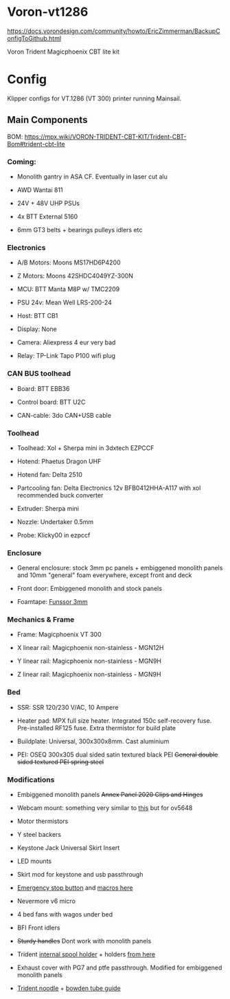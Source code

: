 # Voron-vt1286
https://docs.vorondesign.com/community/howto/EricZimmerman/BackupConfigToGithub.html

Voron Trident Magicphoenix CBT lite kit


# Config


Klipper configs for VT.1286 (VT 300) printer running Mainsail.



## Main Components

BOM: https://mpx.wiki/VORON-TRIDENT-CBT-KIT/Trident-CBT-Bom#trident-cbt-lite

### Coming:

* Monolith gantry in ASA CF. Eventually in laser cut alu

* AWD Wantai 811

* 24V + 48V UHP PSUs

* 4x BTT External 5160

* 6mm GT3 belts + bearings pulleys idlers etc



### Electronics

* A/B Motors: Moons MS17HD6P4200

* Z Motors: Moons 42SHDC4049YZ-300N

* MCU: BTT Manta M8P w/ TMC2209

* PSU 24v: Mean Well LRS-200-24

* Host: BTT CB1

* Display: None

* Camera: Aliexpress 4 eur very bad

* Relay: TP-Link Tapo P100 wifi plug


### CAN BUS toolhead

* Board: BTT EBB36

* Control board: BTT U2C

* CAN-cable: 3do CAN+USB cable


### Toolhead

* Toolhead: Xol + Sherpa mini in 3dxtech EZPCCF

* Hotend: Phaetus Dragon UHF

* Hotend fan: Delta 2510

* Partcooling fan: Delta Electronics 12v BFB0412HHA-A117 with xol recommended buck converter

* Extruder: Sherpa mini

* Nozzle: Undertaker 0.5mm

* Probe: Klicky00 in ezpccf


### Enclosure

* General enclosure: stock 3mm pc panels + embiggened monolith panels and 10mm "general" foam everywhere, except front and deck

* Front door: Embiggened monolith and stock panels

* Foamtape: [Funssor 3mm](https://www.aliexpress.com/item/1005005424399100.html)


### Mechanics & Frame

* Frame: Magicphoenix VT 300

* X linear rail: Magicphoenix non-stainless - MGN12H

* Y linear rail: Magicphoenix non-stainless - MGN9H

* Z linear rail: Magicphoenix non-stainless - MGN9H




### Bed

* SSR: SSR 120/230 V/AC, 10 Ampere

* Heater pad: MPX full size heater. Integrated 150c self-recovery fuse. Pre-installed RF125 fuse. Extra thermistor for build plate

* Buildplate: Universal, 300x300x8mm. Cast aluminium

* PEI: OSEQ 300x305 dual sided satin textured black PEI ~~General double sided textured PEI spring steel~~ 


### Modifications

* Embiggened monolith panels ~~Annex Panel 2020 Clips and Hinges~~

* Webcam mount: something very similar to [this](https://www.printables.com/model/404254-2020-alu-extrusion-webcam-mount-for-aukey-1080p-we) but for ov5648

* Motor thermistors

* Y steel backers

* Keystone Jack Universal Skirt Insert

* LED mounts

* Skirt mod for keystone and usb passthrough

* [Emergency stop button](https://www.aliexpress.com/item/1005005173725237.html) and [macros here](https://github.com/jontek2/V2-1645-klipper_config/blob/main/macros/emergency_stop.cfg)
  
* Nevermore v6 micro

* 4 bed fans with wagos under bed

* BFI Front idlers
 
* ~~Sturdy handles~~ Dont work with monolith panels

* Trident [internal spool holder](https://www.teamfdm.com/files/file/619-trident-simple-internal-spool-holder-bowden-guide-60degrees-curved/?tab=details) + holders [from here](https://github.com/elcrni/Voron-Mods/tree/main/Trident_Internal_Spool_Holder)

* Exhaust cover with PG7 and ptfe passthrough. Modified for embiggened monolith panels

* [Trident noodle](https://github.com/Diyshift/3D-Printer/tree/main/Trident%20Noodle) + [bowden tube guide](https://github.com/VoronDesign/VoronUsers/tree/main/printer_mods/Galvanic/Bowden_Tube_Guide)







